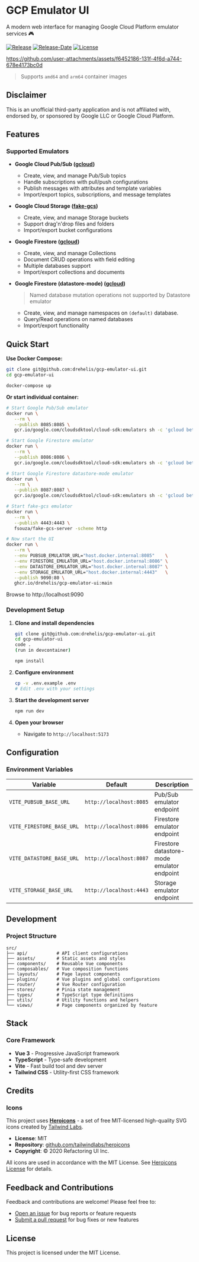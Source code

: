 # GCP Emulator UI

A modern web interface for managing Google Cloud Platform emulator services 🎮

[![Release](https://img.shields.io/github/release/drehelis/gcp-emulator-ui.svg)](https://github.com/drehelis/gcp-emulator-ui/releases/latest)
[![Release-Date](https://img.shields.io/github/release-date/drehelis/gcp-emulator-ui
)](https://github.com/drehelis/gcp-emulator-ui/releases/latest)
[![License](https://img.shields.io/github/license/drehelis/gcp-emulator-ui.svg)](LICENSE)

https://github.com/user-attachments/assets/f6452186-131f-4f6d-a744-678e4173bc0d

> Supports `amd64` and `arm64` container images

## Disclaimer
This is an unofficial third-party application and is not affiliated with, endorsed by, or sponsored by Google LLC or Google Cloud Platform.

## Features

### Supported Emulators

- **Google Cloud Pub/Sub ([gcloud](https://cloud.google.com/pubsub/docs/emulator))**
   * Create, view, and manage Pub/Sub topics
   * Handle subscriptions with pull/push configurations
   * Publish messages with attributes and template variables
   * Import/export topics, subscriptions, and message templates

- **Google Cloud Storage ([fake-gcs](https://github.com/fsouza/fake-gcs-server))**
   * Create, view, and manage Storage buckets
   * Support drag'n'drop files and folders
   * Import/export bucket configurations

- **Google Firestore ([gcloud](https://cloud.google.com/firestore/native/docs/emulator))**
   * Create, view, and manage Collections
   * Document CRUD operations with field editing
   * Multiple databases support
   * Import/export collections and documents

- **Google Firestore (datastore-mode) ([gcloud](https://cloud.google.com/datastore/docs/tools/datastore-emulator))**
   > Named database mutation operations not supported by Datastore emulator
   * Create, view, and manage namespaces on `(default)` database.
   * Query/Read operations on named databases
   * Import/export functionality


## Quick Start

**Use Docker Compose:**
```bash
git clone git@github.com:drehelis/gcp-emulator-ui.git
cd gcp-emulator-ui

docker-compose up
```

**Or start individual container:**
```bash
# Start Google Pub/Sub emulator
docker run \
   --rm \
   --publish 8085:8085 \
   gcr.io/google.com/cloudsdktool/cloud-sdk:emulators sh -c 'gcloud beta emulators pubsub start --host-port=0.0.0.0:8085'

# Start Google Firestore emulator
docker run \
   --rm \
   --publish 8086:8086 \
   gcr.io/google.com/cloudsdktool/cloud-sdk:emulators sh -c 'gcloud beta emulators firestore start --host-port=0.0.0.0:8086'

# Start Google Firestore datastore-mode emulator
docker run \
   --rm \
   --publish 8087:8087 \
   gcr.io/google.com/cloudsdktool/cloud-sdk:emulators sh -c 'gcloud beta emulators firestore start --database-mode=datastore-mode --host-port=0.0.0.0:8087'

# Start fake-gcs emulator
docker run \
   --rm \
   --publish 4443:4443 \
   fsouza/fake-gcs-server -scheme http

# Now start the UI
docker run \
   --rm \
   --env PUBSUB_EMULATOR_URL="host.docker.internal:8085"    \
   --env FIRESTORE_EMULATOR_URL="host.docker.internal:8086" \
   --env DATASTORE_EMULATOR_URL="host.docker.internal:8087" \
   --env STORAGE_EMULATOR_URL="host.docker.internal:4443"   \
   --publish 9090:80 \
   ghcr.io/drehelis/gcp-emulator-ui:main
```

Browse to http://localhost:9090

### Development Setup

1. **Clone and install dependencies**
   ```bash
   git clone git@github.com:drehelis/gcp-emulator-ui.git
   cd gcp-emulator-ui
   code .
   (run in devcontainer)
   
   npm install
   ```

2. **Configure environment**
   ```bash
   cp -v .env.example .env
   # Edit .env with your settings
   ```

3. **Start the development server**
   ```bash
   npm run dev
   ```

4. **Open your browser**
   - Navigate to `http://localhost:5173`

## Configuration

### Environment Variables

| Variable | Default | Description |
|----------|---------|-------------|
| `VITE_PUBSUB_BASE_URL` | `http://localhost:8085` | Pub/Sub emulator endpoint |
| `VITE_FIRESTORE_BASE_URL` | `http://localhost:8086` | Firestore emulator endpoint |
| `VITE_DATASTORE_BASE_URL` | `http://localhost:8087` | Firestore datastore-mode emulator endpoint |
| `VITE_STORAGE_BASE_URL` | `http://localhost:4443` | Storage emulator endpoint |

## Development

### Project Structure

```
src/
├── api/           # API client configurations
├── assets/        # Static assets and styles
├── components/    # Reusable Vue components
├── composables/   # Vue composition functions
├── layouts/       # Page layout components
├── plugins/       # Vue plugins and global configurations
├── router/        # Vue Router configuration
├── stores/        # Pinia state management
├── types/         # TypeScript type definitions
├── utils/         # Utility functions and helpers
└── views/         # Page components organized by feature
```

## Stack

### Core Framework
- **Vue 3** - Progressive JavaScript framework
- **TypeScript** - Type-safe development
- **Vite** - Fast build tool and dev server
- **Tailwind CSS** - Utility-first CSS framework

## Credits

### Icons
This project uses [**Heroicons**](https://heroicons.com/) - a set of free MIT-licensed high-quality SVG icons created by [Tailwind Labs](https://tailwindlabs.com/).

- **License**: MIT
- **Repository**: [github.com/tailwindlabs/heroicons](https://github.com/tailwindlabs/heroicons)
- **Copyright**: © 2020 Refactoring UI Inc.

All icons are used in accordance with the MIT License. See [Heroicons License](https://github.com/tailwindlabs/heroicons/blob/master/LICENSE) for details.

## Feedback and Contributions

Feedback and contributions are welcome! Please feel free to:
- [Open an issue](https://github.com/drehelis/ILrail-bar/issues) for bug reports or feature requests
- [Submit a pull request](https://github.com/drehelis/ILrail-bar/pulls) for bug fixes or new features

## License

This project is licensed under the MIT License.
